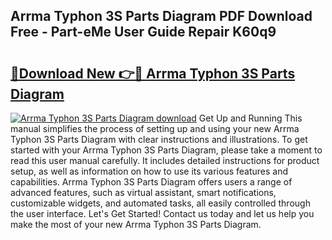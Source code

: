## Arrma Typhon 3S Parts Diagram PDF Download Free - Part-eMe User Guide Repair K60q9

# <h2><a href="http://dfpwuks.blite.top/?on=Arrma+Typhon+3S+Parts+Diagram">🔗Download New 👉🔴 Arrma Typhon 3S Parts Diagram</a></h2>

[![Arrma Typhon 3S Parts Diagram download](https://i.imgur.com/lujVjoI.png)](http://dfpwuks.blite.top/?on=Arrma+Typhon+3S+Parts+Diagram)
Get Up and Running This manual simplifies the process of setting up and using your new Arrma Typhon 3S Parts Diagram with clear instructions and illustrations. To get started with your Arrma Typhon 3S Parts Diagram, please take a moment to read this user manual carefully. It includes detailed instructions for product setup, as well as information on how to use its various features and capabilities. Arrma Typhon 3S Parts Diagram offers users a range of advanced features, such as virtual assistant, smart notifications, customizable widgets, and automated tasks, all easily controlled through the user interface. Let's Get Started! Contact us today and let us help you make the most of your new Arrma Typhon 3S Parts Diagram.
